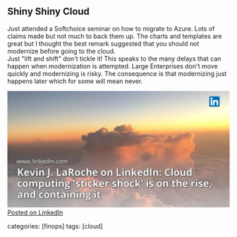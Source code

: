 ## Shiny Shiny Cloud

Just attended a Softchoice seminar on how to migrate to Azure.  Lots of claims made but not much to back them up.  The charts and templates are great but I thought the best remark suggested that you should not modernize before going to the cloud.  
Just "lift and shift" don't tickle it!  This speaks to the many delays that can happen when modernization is attempted.  Large Enterprises don't move quickly and modernizing is risky.  The consequence is that modernizing just happens later which for some will mean never.

![Cloudy weather ahead](/images/stickerShock.png)
[Posted on LinkedIn](https://www.linkedin.com/posts/kevinlaroche_cloud-finops-activity-6770406292415746048-AChRG)


categories: [finops]
tags: [cloud]
